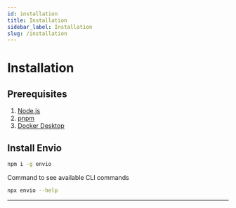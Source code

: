```yaml
---
id: installation
title: Installation
sidebar_label: Installation
slug: /installation
---
```


# Installation

## Prerequisites
1. [<ins>Node.js</ins>](https://nodejs.org/en/download/current)
2. [<ins>pnpm</ins>](https://pnpm.io/installation)
3. [<ins>Docker Desktop</ins>](https://www.docker.com/products/docker-desktop/)


## Install Envio
```bash
npm i -g envio
```


Command to see available CLI commands
```bash
npx envio --help
```



---